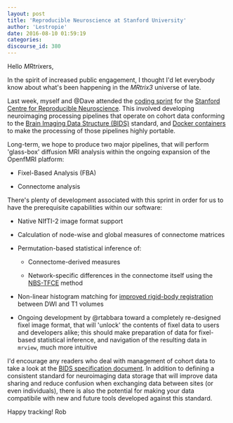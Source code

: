 ```yaml
---
layout: post
title: 'Reproducible Neuroscience at Stanford University'
author: 'Lestropie'
date: 2016-08-10 01:59:19
categories:
discourse_id: 380
---
```

Hello *MRtrix*ers,

In the spirit of increased public engagement, I thought I'd let everybody know about what's been happening in the *MRtrix3* universe of late.

Last week, myself and @Dave attended the [coding sprint](http://reproducibility.stanford.edu/coding-sprint-for-a-new-neuroimaging-data-processing-platform/) for the [Stanford Centre for Reproducible Neuroscience](http://reproducibility.stanford.edu/). This involved developing neuroimaging processing pipelines that operate on cohort data conforming to the [Brain Imaging Data Structure (BIDS)](http://bids.neuroimaging.io/) standard, and [Docker containers](https://www.docker.com/) to make the processing of those pipelines highly portable.

Long-term, we hope to produce two major pipelines, that will perform 'glass-box' diffusion MRI analysis within the ongoing expansion of the OpenfMRI platform:

- Fixel-Based Analysis (FBA)

- Connectome analysis

There's plenty of development associated with this sprint in order for us to have the prerequisite capabilities within our software:

- Native NIfTI-2 image format support

- Calculation of node-wise and global measures of connectome matrices

- Permutation-based statistical inference of:

  - Connectome-derived measures
  
  - Network-specific differences in the connectome itself using the [NBS-TFCE](https://ww4.aievolution.com/hbm1501/index.cfm?do=abs.viewAbs&abs=2741) method

- Non-linear histogram matching for [improved rigid-body registration](http://www.sciencedirect.com/science/article/pii/S1053811915002451) between DWI and T1 volumes

- Ongoing development by @rtabbara toward a completely re-designed fixel image format, that will 'unlock' the contents of fixel data to users and developers alike; this should make preparation of data for fixel-based statistical inference, and navigation of the resulting data in `mrview`, much more intuitive

I'd encourage any readers who deal with management of cohort data to take a look at the [BIDS specification document](http://bids.neuroimaging.io/bids_spec1.0.0.pdf). In addition to defining a consistent standard for neuroimaging data storage that will improve data sharing and reduce confusion when exchanging data between sites (or even individuals), there is also the potential for making your data compatibile with new and future tools developed against this standard.

Happy tracking!
Rob
            